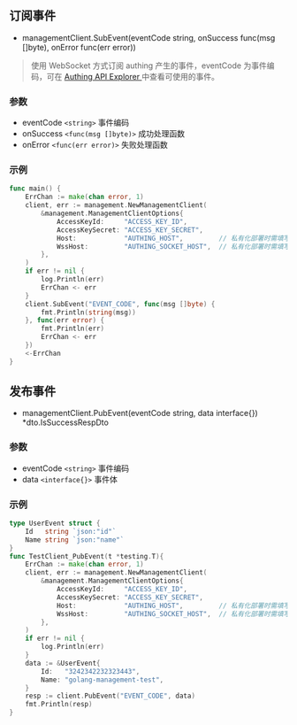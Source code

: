 ## 订阅事件
- managementClient.SubEvent(eventCode string, onSuccess func(msg []byte), onError func(err error))
> 使用 WebSocket 方式订阅 authing 产生的事件，eventCode 为事件编码，可在 [Authing API Explorer
](https://api-explorer.authing.cn/) 中查看可使用的事件。


### 参数
- eventCode `<string>`  事件编码
- onSuccess `<func(msg []byte)>` 成功处理函数
- onError `<func(err error)>` 失败处理函数

### 示例
```go
func main() {
    ErrChan := make(chan error, 1)
    client, err := management.NewManagementClient(
        &management.ManagementClientOptions{
            AccessKeyId:     "ACCESS_KEY_ID",
            AccessKeySecret: "ACCESS_KEY_SECRET",
            Host:            "AUTHING_HOST",         // 私有化部署时需填写
            WssHost:         "AUTHING_SOCKET_HOST",  // 私有化部署时需填写
        },
    )
    if err != nil {
        log.Println(err)
        ErrChan <- err
    }
    client.SubEvent("EVENT_CODE", func(msg []byte) {
        fmt.Println(string(msg))
    }, func(err error) {
        fmt.Println(err)
        ErrChan <- err
    })
    <-ErrChan
}
```

## 发布事件
- managementClient.PubEvent(eventCode string, data interface{}) *dto.IsSuccessRespDto

### 参数
- eventCode `<string>`  事件编码
- data `<interface{}>` 事件体

### 示例
```go
type UserEvent struct {
    Id   string `json:"id"`
    Name string `json:"name"`
}
func TestClient_PubEvent(t *testing.T){
    ErrChan := make(chan error, 1)
    client, err := management.NewManagementClient(
        &management.ManagementClientOptions{
            AccessKeyId:     "ACCESS_KEY_ID",
            AccessKeySecret: "ACCESS_KEY_SECRET",
            Host:            "AUTHING_HOST",         // 私有化部署时需填写
            WssHost:         "AUTHING_SOCKET_HOST",  // 私有化部署时需填写
        },
    )
    if err != nil {
        log.Println(err)
    }
    data := &UserEvent{
        Id:   "3242342232323443",
        Name: "golang-management-test",
    }
    resp := client.PubEvent("EVENT_CODE", data)
    fmt.Println(resp)
}
```

